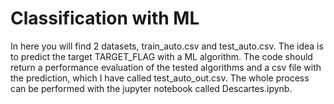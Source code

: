 # Classification with ML

In here you will find 2 datasets, train_auto.csv and test_auto.csv. The idea is to predict the target TARGET_FLAG with a ML algorithm. The code should return a performance evaluation of the tested algorithms and a csv file with the prediction, which I have called test_auto_out.csv. 
The whole process can be performed with the jupyter notebook called Descartes.ipynb.
